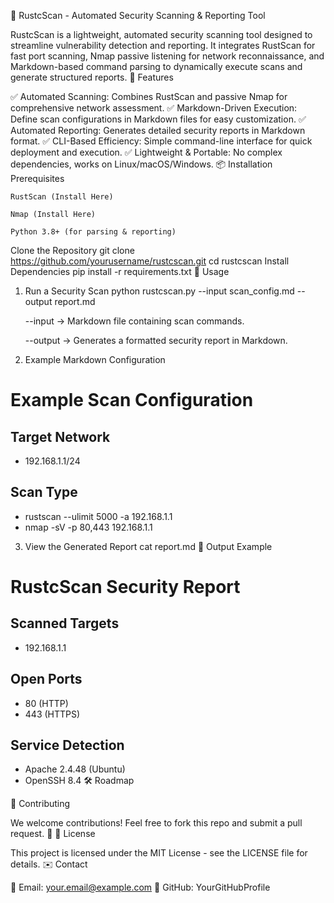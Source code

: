 🚀 RustcScan - Automated Security Scanning & Reporting Tool

RustcScan is a lightweight, automated security scanning tool designed to streamline vulnerability detection and reporting. It integrates RustScan for fast port scanning, Nmap passive listening for network reconnaissance, and Markdown-based command parsing to dynamically execute scans and generate structured reports.
🎯 Features

✅ Automated Scanning: Combines RustScan and passive Nmap for comprehensive network assessment.
✅ Markdown-Driven Execution: Define scan configurations in Markdown files for easy customization.
✅ Automated Reporting: Generates detailed security reports in Markdown format.
✅ CLI-Based Efficiency: Simple command-line interface for quick deployment and execution.
✅ Lightweight & Portable: No complex dependencies, works on Linux/macOS/Windows.
📦 Installation
Prerequisites

    RustScan (Install Here)

    Nmap (Install Here)

    Python 3.8+ (for parsing & reporting)

Clone the Repository
 git clone https://github.com/yourusername/rustcscan.git
 cd rustcscan
Install Dependencies
pip install -r requirements.txt
🚀 Usage
1. Run a Security Scan
python rustcscan.py --input scan_config.md --output report.md

    --input → Markdown file containing scan commands.

    --output → Generates a formatted security report in Markdown.

2. Example Markdown Configuration
# Example Scan Configuration

## Target Network
- 192.168.1.1/24

## Scan Type
- rustscan --ulimit 5000 -a 192.168.1.1
- nmap -sV -p 80,443 192.168.1.1
3. View the Generated Report
cat report.md
📜 Output Example
# RustcScan Security Report

## Scanned Targets
- 192.168.1.1

## Open Ports
- 80 (HTTP)
- 443 (HTTPS)

## Service Detection
- Apache 2.4.48 (Ubuntu)
- OpenSSH 8.4
🛠️ Roadmap


🤝 Contributing

We welcome contributions! Feel free to fork this repo and submit a pull request. 🙌
📄 License

This project is licensed under the MIT License - see the LICENSE file for details.
✉️ Contact

📧 Email: your.email@example.com
🐙 GitHub: YourGitHubProfile


